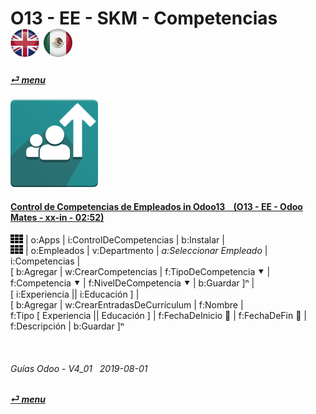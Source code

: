 # O13 - EE - SKM - Competencias &nbsp;&nbsp;&nbsp;&nbsp; [![en-uk](/doc/img/en-uk_flag_button_small.png)](/en-uk/o13/ee/skm/en-uk-o13-ee-skm-skills-guides.md) [ ![es-mx](/doc/img/es-mx_flag_button_small.png)](/es-mx/o13/ee/skm/es-mx-o13-ee-skm-skills-guides.md)
#### [_&#x23CE; menu_](/es-mx/o13/ee/es-mx-o13-ee-guides-menu.md "Regresar al menúu de EE")  
### ![skm](/doc/img/hr_skills.png)

#### [Control de Competencias de Empleados in Odoo13 &nbsp;&nbsp; (O13 - EE - Odoo Mates - xx-in - 02:52)](https://youtube.com/embed/E09XNr7hhYE?autoplay=1&start=0&end=0&rel=0)  
![apps](/doc/img/apps.png) | o:Apps | i:ControlDeCompetencias | b:Instalar |  
![apps](/doc/img/apps.png) | o:Empleados | v:Departmento | _a:Seleccionar Empleado_ | i:Competencias |  
\[ b:Agregar | w:CrearCompetencias | f:TipoDeCompetencia &#x2BC6; | f:Competencia &#x2BC6; | f:NivelDeCompetencia &#x2BC6; | b:Guardar \]&#x207F; |  
\[ i:Experiencia || i:Educación \] |  
\[ b:Agregar | w:CrearEntradasDeCurrículum | f:Nombre |  
f:Tipo \[ Experiencia || Educación \] | f:FechaDeInicio &#x1F4C5; | f:FechaDeFin &#x1F4C5; | f:Descripción | b:Guardar \]&#x207F;  

<br>

###### Guías Odoo - V4_01 &nbsp; 2019-08-01  
**[_&#x23CE; menu_](/es-mx/o13/ee/es-mx-o13-ee-guides-menu.md)**  
